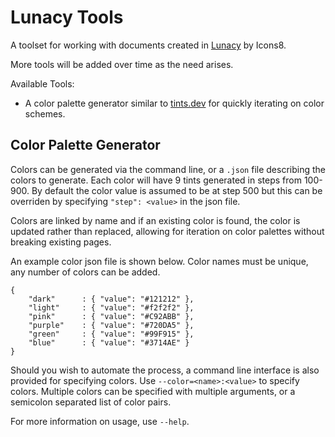 # Lunacy Tools
A toolset for working with documents created in [Lunacy](https://icons8.com/lunacy) by Icons8.

More tools will be added over time as the need arises.

Available Tools:
 - A color palette generator similar to [tints.dev](https://tints.dev) for quickly iterating
   on color schemes.

## Color Palette Generator
Colors can be generated via the command line, or a `.json` file describing the colors to generate.
Each color will have 9 tints generated in steps from 100-900. By default the color value
is assumed to be at step 500 but this can be overriden by specifying `"step": <value>` in the 
json file.

Colors are linked by name and if an existing color is found, the color is updated rather
than replaced, allowing for iteration on color palettes without breaking existing pages.

An example color json file is shown below. Color names must be unique, any number of colors
can be added.
```
{
    "dark"      : { "value": "#121212" },
    "light"     : { "value": "#f2f2f2" },
    "pink"      : { "value": "#C92ABB" },
    "purple"    : { "value": "#720DA5" },
    "green"     : { "value": "#99F915" },
    "blue"      : { "value": "#3714AE" }
}
```

Should you wish to automate the process, a command line interface is also provided for
specifying colors. Use `--color=<name>:<value>` to specify colors. Multiple colors can be 
specified with multiple arguments, or a semicolon separated list of color pairs.

For more information on usage, use `--help`.
